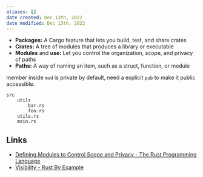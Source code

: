 ```yaml
---
aliases: []
date created: Dec 13th, 2022
date modified: Dec 13th, 2022
---
```

- **Packages:** A Cargo feature that lets you build, test, and share crates
- **Crates:** A tree of modules that produces a library or executable
- **Modules** and **use:** Let you control the organization, scope, and privacy of paths
- **Paths:** A way of naming an item, such as a struct, function, or module

member inside `mod` is private by default, need a explicit `pub` to make it public accessible.

```
src
    utils
        bar.rs
        foo.rs
    utils.rs
    main.rs
```

## Links
- [Defining Modules to Control Scope and Privacy - The Rust Programming Language](https://doc.rust-lang.org/book/ch07-02-defining-modules-to-control-scope-and-privacy.html)
- [Visibility - Rust By Example](https://doc.rust-lang.org/rust-by-example/mod/visibility.html)